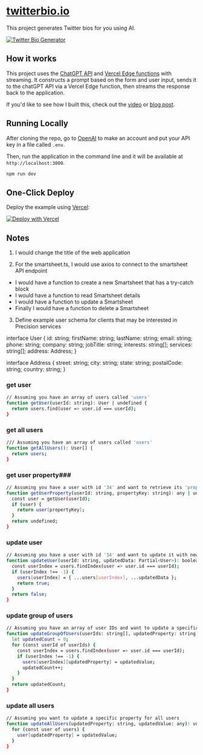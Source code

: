 # [twitterbio.io](https://www.twitterbio.io/)

This project generates Twitter bios for you using AI.

[![Twitter Bio Generator](./public/screenshot.png)](https://www.twitterbio.io)

## How it works

This project uses the [ChatGPT API](https://openai.com/api/) and [Vercel Edge functions](https://vercel.com/features/edge-functions) with streaming. It constructs a prompt based on the form and user input, sends it to the chatGPT API via a Vercel Edge function, then streams the response back to the application.

If you'd like to see how I built this, check out the [video](https://youtu.be/JcE-1xzQTE0) or [blog post](https://vercel.com/blog/gpt-3-app-next-js-vercel-edge-functions).

## Running Locally

After cloning the repo, go to [OpenAI](https://beta.openai.com/account/api-keys) to make an account and put your API key in a file called `.env`.

Then, run the application in the command line and it will be available at `http://localhost:3000`.

```bash
npm run dev
```

## One-Click Deploy

Deploy the example using [Vercel](https://vercel.com?utm_source=github&utm_medium=readme&utm_campaign=vercel-examples):

[![Deploy with Vercel](https://vercel.com/button)](https://vercel.com/new/clone?repository-url=https://github.com/Nutlope/twitterbio&env=OPENAI_API_KEY&project-name=twitter-bio-generator&repo-name=twitterbio)

## Notes
1. I would change the title of the web application

2. For the smartsheet.ts, I would use axios to connect to the smartsheet API endpoint
- I would have a function to create a new Smartsheet that has a try-catch block
- I would have a function to read Smartsheet details
- I would have a function to update a Smartsheet
- Finally I would have a function to delete a Smartsheet

3. Define example user schema for clients that may be interested in Precision services

interface User {
  id: string;
  firstName: string;
  lastName: string;
  email: string;
  phone: string;
  company: string;
  jobTitle: string;
  interests: string[];
  services: string[];
  address: Address;
}

interface Address {
  street: string;
  city: string;
  state: string;
  postalCode: string;
  country: string;
}

### get user ###
```bash
// Assuming you have an array of users called 'users'
function getUser(userId: string): User | undefined {
  return users.find(user => user.id === userId);
}
```
### get all users ###
```bash
/// Assuming you have an array of users called 'users'
function getAllUsers(): User[] {
  return users;
}
```
### get user property###
```bash
// Assuming you have a user with id '34' and want to retrieve its 'property3'
function getUserProperty(userId: string, propertyKey: string): any | undefined {
  const user = getUser(userId);
  if (user) {
    return user[propertyKey];
  }
  return undefined;
}
```
### update user ###
```bash
// Assuming you have a user with id '34' and want to update it with new data
function updateUser(userId: string, updatedData: Partial<User>): boolean {
  const userIndex = users.findIndex(user => user.id === userId);
  if (userIndex !== -1) {
    users[userIndex] = { ...users[userIndex], ...updatedData };
    return true;
  }
  return false;
}
```

### update group of users ###
```bash
// Assuming you have an array of user IDs and want to update a specific property for each user
function updateGroupOfUsers(userIds: string[], updatedProperty: string, updatedValue: any): number {
  let updatedCount = 0;
  for (const userId of userIds) {
    const userIndex = users.findIndex(user => user.id === userId);
    if (userIndex !== -1) {
      users[userIndex][updatedProperty] = updatedValue;
      updatedCount++;
    }
  }
  return updatedCount;
}
```

### update all users ###
```bash
// Assuming you want to update a specific property for all users
function updateAllUsers(updatedProperty: string, updatedValue: any): void {
  for (const user of users) {
    user[updatedProperty] = updatedValue;
  }
}
```